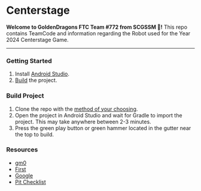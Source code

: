 # Centerstage
**Welcome to GoldenDragons FTC Team #772 from SCGSSM 🐉!**
This repo contains TeamCode and information regarding the Robot used for the Year 2024 Centerstage Game.

---
### Getting Started
1. Install [Android Studio](https://developer.android.com/studio/install).
2. [Build](#build-project) the project.

### Build Project
1. Clone the repo with the [method of your choosing](https://docs.github.com/en/repositories/creating-and-managing-repositories/cloning-a-repository).
2. Open the project in Android Studio and wait for Gradle to import the project. This may take anywhere between 2-3 minutes.
3. Press the green play button or green hammer located in the gutter near the top to build.

### Resources
- [gm0](https://gm0.org/en/latest/)
- [First](https://www.firstinspires.org/)
- [Google](https://www.google.com)
- [Pit Checklist](https://docs.google.com/document/d/1njgC9PQ0OBxSRBnAYGHunU7Sf8JPv_Jf05HdO0xzoY4)
